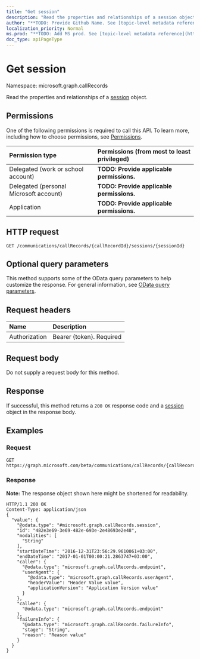 ```yaml
---
title: "Get session"
description: "Read the properties and relationships of a session object."
author: "**TODO: Provide Github Name. See [topic-level metadata reference](https://msgo.azurewebsites.net/add/document/guidelines/metadata.html#topic-level-metadata)**"
localization_priority: Normal
ms.prod: "**TODO: Add MS prod. See [topic-level metadata reference](https://msgo.azurewebsites.net/add/document/guidelines/metadata.html#topic-level-metadata)**"
doc_type: apiPageType
---
```


# Get session

Namespace: microsoft.graph.callRecords

Read the properties and relationships of a [session](../resources/callrecords-session.md) object.

## Permissions
One of the following permissions is required to call this API. To learn more, including how to choose permissions, see [Permissions](/concepts/permissions-reference.md).

|Permission type|Permissions (from most to least privileged)|
|:---|:---|
|Delegated (work or school account)|**TODO: Provide applicable permissions.**|
|Delegated (personal Microsoft account)|**TODO: Provide applicable permissions.**|
|Application|**TODO: Provide applicable permissions.**|

## HTTP request
<!-- {
  "blockType": "ignored"
}
-->
``` http
GET /communications/callRecords/{callRecordId}/sessions/{sessionId}
```

## Optional query parameters
This method supports some of the OData query parameters to help customize the response. For general information, see [OData query parameters](/graph/query-parameters).

## Request headers
|Name|Description|
|:---|:---|
|Authorization|Bearer {token}. Required|

## Request body
Do not supply a request body for this method.

## Response
If successful, this method returns a `200 OK` response code and a [session](../resources/callrecords-session.md) object in the response body.

## Examples

### Request
<!-- {
  "blockType": "request",
  "name": "get_session"
}
-->
``` http
GET https://graph.microsoft.com/beta/communications/callRecords/{callRecordId}/sessions/{sessionId}
```

### Response
**Note:** The response object shown here might be shortened for readability.
<!-- {
  "blockType": "response",
  "truncated": true,
  "@odata.type": "microsoft.graph.callRecords.session"
}
-->
``` http
HTTP/1.1 200 OK
Content-Type: application/json
{
  "value": {
    "@odata.type": "#microsoft.graph.callRecords.session",
    "id": "482e3e69-3e69-482e-693e-2e48693e2e48",
    "modalities": [
      "String"
    ],
    "startDateTime": "2016-12-31T23:56:29.9610061+03:00",
    "endDateTime": "2017-01-01T00:00:21.2863747+03:00",
    "caller": {
      "@odata.type": "microsoft.graph.callRecords.endpoint",
      "userAgent": {
        "@odata.type": "microsoft.graph.callRecords.userAgent",
        "headerValue": "Header Value value",
        "applicationVersion": "Application Version value"
      }
    },
    "callee": {
      "@odata.type": "microsoft.graph.callRecords.endpoint"
    },
    "failureInfo": {
      "@odata.type": "microsoft.graph.callRecords.failureInfo",
      "stage": "String",
      "reason": "Reason value"
    }
  }
}
```

